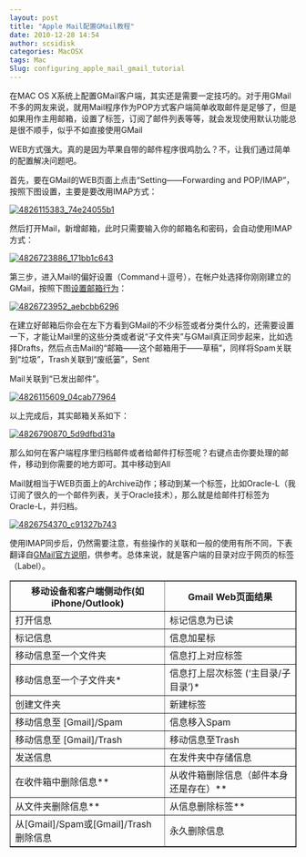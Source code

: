```yaml
---
layout: post
title: "Apple Mail配置GMail教程"
date: 2010-12-28 14:54
author: scsidisk
categories: MacOSX
tags: Mac
Slug: configuring_apple_mail_gmail_tutorial
---
```


在MAC OS
X系统上配置GMail客户端，其实还是需要一定技巧的。对于用GMail不多的网友来说，就用Mail程序作为POP方式客户端简单收取邮件是足够了，但是如果用作主用邮箱，设置了标签，订阅了邮件列表等等，就会发现使用默认功能总是很不顺手，似乎不如直接使用GMail

WEB方式强大。真的是因为苹果自带的邮件程序很鸡肋么？不，让我们通过简单的配置解决问题吧。

首先，要在GMail的WEB页面上点击“Setting——Forwarding and POP/IMAP”，按照下图设置，主要是要改用IMAP方式：

[![4826115383_74e24055b1](/static/images/2010/12/4826115383_74e24055b1.jpg)](/static/images/2010/12/4826115383_74e24055b1.jpg)

然后打开Mail，新增邮箱，此时只需要输入你的邮箱名和密码，会自动使用IMAP方式：

[![4826723886_171bb1c643](/static/images/2010/12/4826723886_171bb1c643.jpg)](/static/images/2010/12/4826723886_171bb1c643.jpg)

第三步，进入Mail的偏好设置（Command＋逗号），在帐户处选择你刚刚建立的GMail，按照下图[设置邮箱行为](http://mail.google.com/support/bin/answer.py?answer=78892#)：

[![4826723952_aebcbb6296](/static/images/2010/12/4826723952_aebcbb6296.jpg)](/static/images/2010/12/4826723952_aebcbb6296.jpg)

在建立好邮箱后你会在左下方看到GMail的不少标签或者分类什么的，还需要设置一下，才能让Mail里的这些分类或者说“子文件夹”与GMail真正同步起来，比如选择Drafts，然后点击Mail的“邮箱——这个邮箱用于——草稿”，同样将Spam关联到“垃圾”，Trash关联到“废纸篓”，Sent

Mail关联到“已发出邮件”。

[![4826115609_04cab77964](/static/images/2010/12/4826115609_04cab77964.jpg)](/static/images/2010/12/4826115609_04cab77964.jpg)

以上完成后，其实邮箱关系如下：

[![4826790870_5d9dfbd31a](/static/images/2010/12/4826790870_5d9dfbd31a.jpg)](/static/images/2010/12/4826790870_5d9dfbd31a.jpg)

那么如何在客户端程序里归档邮件或者给邮件打标签呢？右键点击你要处理的邮件，移动到你需要的地方即可。其中移动到All

Mail就相当于WEB页面上的Archive动作；移动到某一个标签，比如Oracle-L（我订阅了很久的一个邮件列表，关于Oracle技术），那么就是给邮件打标签为Oracle-L，并归档。

[![4826754370_c91327b743](/static/images/2010/12/4826754370_c91327b743.jpg)](/static/images/2010/12/4826754370_c91327b743.jpg)

使用IMAP同步后，仍然需要注意，有些操作的关联和一般的使用有所不同，下表翻译自[GMail官方说明](http://mail.google.com/support/bin/answer.py?answer=77657)，供参考。总体来说，就是客户端的目录对应于网页的标签（Label）。

<table border="1">
<tbody>
<tr>
<th>
移动设备和客户端侧动作(如iPhone/Outlook)
</th>
<th>
Gmail Web页面结果
</th>
</tr>
<tr>
<td>
打开信息
</td>
<td>
标记信息为已读
</td>
</tr>
<tr>
<td>
标记信息
</td>
<td>
信息加星标
</td>
</tr>
<tr>
<td>
移动信息至一个文件夹
</td>
<td>
信息打上对应标签
</td>
</tr>
<tr>
<td>
移动信息至一个子文件夹*
</td>
<td>
信息打上层次标签 (‘主目录/子目录’)*
</td>
</tr>
<tr>
<td>
创建文件夹
</td>
<td>
新建标签
</td>
</tr>
<tr>
<td>
移动信息至 [Gmail]/Spam
</td>
<td>
信息移入Spam
</td>
</tr>
<tr>
<td>
移动信息至 [Gmail]/Trash
</td>
<td>
移动信息至Trash
</td>
</tr>
<tr>
<td>
发送信息
</td>
<td>
在发件夹中存储信息
</td>
</tr>
<tr>
<td>
在收件箱中删除信息**
</td>
<td>
从收件箱删除信息（邮件本身还是存在）**
</td>
</tr>
<tr>
<td>
从文件夹删除信息**
</td>
<td>
从信息删除标签**
</td>
</tr>
<tr>
<td>
从[Gmail]/Spam或[Gmail]/Trash删除信息
</td>
<td>
永久删除信息
</td>
</tr>
</tbody>
</table>


